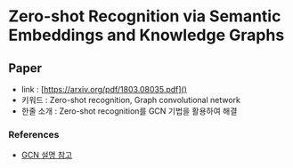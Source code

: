 ﻿# Zero-shot Recognition via Semantic Embeddings and Knowledge Graphs

## Paper

- link : [https://arxiv.org/pdf/1803.08035.pdf]()
- 키워드 : Zero-shot recognition, Graph convolutional network
- 한줄 소개 : Zero-shot recognition를 GCN 기법을 활용하여 해결

### References

 - [GCN 설명 참고](https://littlefoxdiary.tistory.com/17)
